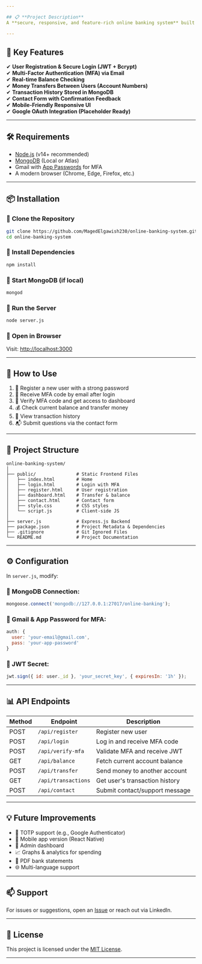 ```yaml
---

## 📋 **Project Description**  
A **secure, responsive, and feature-rich online banking system** built using **Node.js, Express.js, MongoDB, and Vanilla JavaScript**. This system allows users to **register**, **log in with multi-factor authentication**, **view balances**, **transfer money**, and **track transactions**—all securely with **JWT-based authorization**.

---
```


## 🌟 **Key Features**  

✔ **User Registration & Secure Login (JWT + Bcrypt)**  
✔ **Multi-Factor Authentication (MFA) via Email**  
✔ **Real-time Balance Checking**  
✔ **Money Transfers Between Users (Account Numbers)**  
✔ **Transaction History Stored in MongoDB**  
✔ **Contact Form with Confirmation Feedback**  
✔ **Mobile-Friendly Responsive UI**  
✔ **Google OAuth Integration (Placeholder Ready)**  

---

## 🛠 **Requirements**  

- [Node.js](https://nodejs.org/) (v14+ recommended)  
- [MongoDB](https://www.mongodb.com/) (Local or Atlas)  
- Gmail with [App Passwords](https://myaccount.google.com/apppasswords) for MFA  
- A modern browser (Chrome, Edge, Firefox, etc.)

---

## 📦 **Installation**  

### 🔹 **Clone the Repository**
```bash
git clone https://github.com/MagedElgawish230/online-banking-system.git  
cd online-banking-system
```

### 🔹 **Install Dependencies**
```bash
npm install
```

### 🔹 **Start MongoDB (if local)**
```bash
mongod
```

### 🔹 **Run the Server**
```bash
node server.js
```

### 🔹 **Open in Browser**
Visit: [http://localhost:3000](http://localhost:3000)

---

## 🚀 **How to Use**  

1. 🔐 Register a new user with a strong password  
2. 📧 Receive MFA code by email after login  
3. 🔑 Verify MFA code and get access to dashboard  
4. 💰 Check current balance and transfer money  
5. 📜 View transaction history  
6. 📬 Submit questions via the contact form  

---

## 📁 **Project Structure**  

```
online-banking-system/
│
├── public/               # Static Frontend Files
│   ├── index.html        # Home
│   ├── login.html        # Login with MFA
│   ├── register.html     # User registration
│   ├── dashboard.html    # Transfer & balance
│   ├── contact.html      # Contact form
│   ├── style.css         # CSS styles
│   └── script.js         # Client-side JS
│
├── server.js             # Express.js Backend
├── package.json          # Project Metadata & Dependencies
├── .gitignore            # Git Ignored Files
└── README.md             # Project Documentation
```

---

## ⚙ **Configuration**

In `server.js`, modify:

### 🔹 MongoDB Connection:
```js
mongoose.connect('mongodb://127.0.0.1:27017/online-banking');
```

### 🔹 Gmail & App Password for MFA:
```js
auth: {
  user: 'your-email@gmail.com',
  pass: 'your-app-password'
}
```

### 🔹 JWT Secret:
```js
jwt.sign({ id: user._id }, 'your_secret_key', { expiresIn: '1h' });
```

---

## 📊 **API Endpoints**

| Method | Endpoint            | Description                        |
|--------|---------------------|------------------------------------|
| POST   | `/api/register`     | Register new user                  |
| POST   | `/api/login`        | Log in and receive MFA code        |
| POST   | `/api/verify-mfa`   | Validate MFA and receive JWT       |
| GET    | `/api/balance`      | Fetch current account balance      |
| POST   | `/api/transfer`     | Send money to another account      |
| GET    | `/api/transactions` | Get user's transaction history     |
| POST   | `/api/contact`      | Submit contact/support message     |

---

## 💡 **Future Improvements**

- 🔐 TOTP support (e.g., Google Authenticator)  
- 📱 Mobile app version (React Native)  
- 🧮 Admin dashboard  
- 📈 Graphs & analytics for spending  
- 📄 PDF bank statements  
- 🌐 Multi-language support

---

## 📫 **Support**

For issues or suggestions, open an [Issue](https://github.com/MagedElgawish230/online-banking-system/issues) or reach out via LinkedIn.

---

## 📄 **License**

This project is licensed under the [MIT License](LICENSE).

---

